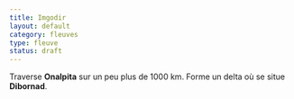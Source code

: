 ```yaml
---
title: Imgodir
layout: default
category: fleuves
type: fleuve
status: draft
---
```

Traverse **Onalpita** sur un peu plus de 1000 km. Forme un delta où se situe **Dibornad**.
